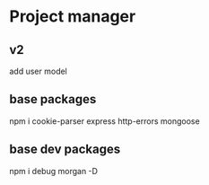 # Project manager
## v2

add user model

## base packages
npm i cookie-parser express http-errors mongoose

## base dev packages
npm i debug morgan -D